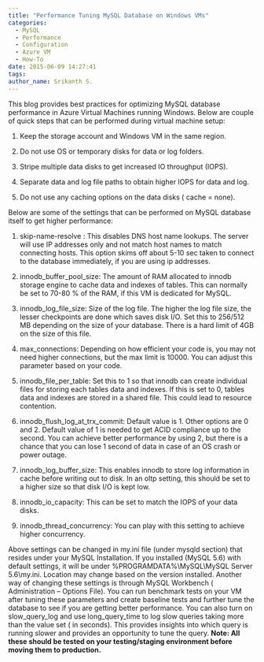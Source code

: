 ```yaml
---
title: "Performance Tuning MySQL Database on Windows VMs"
categories:
  - MySQL
  - Performance
  - Configuration
  - Azure VM
  - How-To
date: 2015-06-09 14:27:41
tags:
author_name: Srikanth S.
---
```


This blog provides best practices for optimizing MySQL database performance in Azure Virtual Machines running Windows. Below are couple of quick steps that can be performed during virtual machine setup:

1.  Keep the storage account and Windows VM in the same region.
    
2.  Do not use OS or temporary disks for data or log folders.
    
3.  Stripe multiple data disks to get increased IO throughput (IOPS).
    
4.  Separate data and log file paths to obtain higher IOPS for data and log.
    
5.  Do not use any caching options on the data disks ( cache = none).
    

Below are some of the settings that can be performed on MySQL database itself to get higher performance:

1.  skip-name-resolve : This disables DNS host name lookups. The server will use IP addresses only and not match host names to match connecting hosts. This option skims off about 5-10 sec taken to connect to the database immediately, if you are using ip addresses.
    
2.  innodb\_buffer\_pool_size: The amount of RAM allocated to innodb storage engine to cache data and indexes of tables. This can normally be set to 70-80 % of the RAM, if this VM is dedicated for MySQL.
    
3.  innodb\_log\_file_size: Size of the log file. The higher the log file size, the lesser checkpoints are done which saves disk I/O. Set this to 256/512 MB depending on the size of your database. There is a hard limit of 4GB on the size of this file.
    
4.  max_connections: Depending on how efficient your code is, you may not need higher connections, but the max limit is 10000. You can adjust this parameter based on your code.
    
5.  innodb\_file\_per_table: Set this to 1 so that innodb can create individual files for storing each tables data and indexes. If this is set to 0, tables data and indexes are stored in a shared file. This could lead to resource contention.
    
6.  innodb\_flush\_log\_at\_trx_commit: Default value is 1. Other options are 0 and 2. Default value of 1 is needed to get ACID compliance up to the second. You can achieve better performance by using 2, but there is a chance that you can lose 1 second of data in case of an OS crash or power outage.
    
7.  innodb\_log\_buffer_size: This enables innodb to store log information in cache before writing out to disk. In an oltp setting, this should be set to a higher size so that disk I/O is kept low.
    
8.  innodb\_io\_capacity: This can be set to match the IOPS of your data disks.
    
9.  innodb\_thread\_concurrency: You can play with this setting to achieve higher concurrency.
    

Above settings can be changed in my.ini file (under mysqld section) that resides under your MySQL Installation. If you installed (MySQL 5.6) with default settings, it will be under %PROGRAMDATA%\\MySQL\\MySQL Server 5.6\\my.ini. Location may change based on the version installed. Another way of changing these settings is through MySQL Workbench ( Administration – Options File). You can run benchmark tests on your VM after tuning these parameters and create baseline tests and further tune the database to see if you are getting better performance. You can also turn on slow\_query\_log and use long\_query\_time to log slow queries taking more than the value set ( in seconds). This provides insights into which query is running slower and provides an opportunity to tune the query. **Note: All these should be tested on your testing/staging environment before moving them to production.**